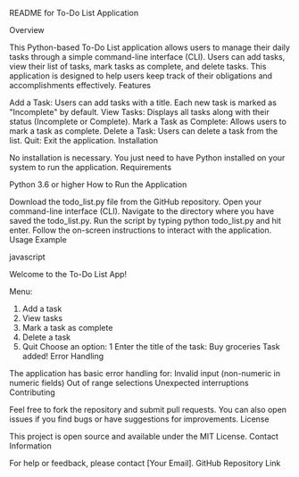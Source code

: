 README for To-Do List Application

Overview

This Python-based To-Do List application allows users to manage their daily tasks through a simple command-line interface (CLI). Users can add tasks, view their list of tasks, mark tasks as complete, and delete tasks. This application is designed to help users keep track of their obligations and accomplishments effectively.
Features

Add a Task: Users can add tasks with a title. Each new task is marked as "Incomplete" by default.
View Tasks: Displays all tasks along with their status (Incomplete or Complete).
Mark a Task as Complete: Allows users to mark a task as complete.
Delete a Task: Users can delete a task from the list.
Quit: Exit the application.
Installation

No installation is necessary. You just need to have Python installed on your system to run the application.
Requirements

Python 3.6 or higher
How to Run the Application

Download the todo_list.py file from the GitHub repository.
Open your command-line interface (CLI).
Navigate to the directory where you have saved the todo_list.py.
Run the script by typing python todo_list.py and hit enter.
Follow the on-screen instructions to interact with the application.
Usage Example

javascript


Welcome to the To-Do List App!

Menu:
1. Add a task
2. View tasks
3. Mark a task as complete
4. Delete a task
5. Quit
Choose an option: 1
Enter the title of the task: Buy groceries
Task added!
Error Handling

The application has basic error handling for:
Invalid input (non-numeric in numeric fields)
Out of range selections
Unexpected interruptions
Contributing

Feel free to fork the repository and submit pull requests. You can also open issues if you find bugs or have suggestions for improvements.
License

This project is open source and available under the MIT License.
Contact Information

For help or feedback, please contact [Your Email].
GitHub Repository Link

